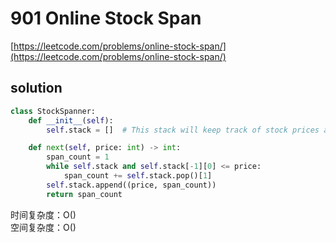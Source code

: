 # 901 Online Stock Span
[https://leetcode.com/problems/online-stock-span/](https://leetcode.com/problems/online-stock-span/)


## solution

```python
class StockSpanner:
    def __init__(self):
        self.stack = []  # This stack will keep track of stock prices and their spans

    def next(self, price: int) -> int:
        span_count = 1
        while self.stack and self.stack[-1][0] <= price:
            span_count += self.stack.pop()[1]
        self.stack.append((price, span_count))
        return span_count
```
时间复杂度：O() <br>
空间复杂度：O()
